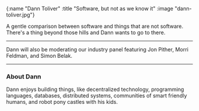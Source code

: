 {:name  "Dann Toliver"
 :title "Software, but not as we know it"
 :image "dann-toliver.jpg"}

A gentle comparison between software and things that are not software. There's a thing beyond those hills and Dann wants to go to there.

---

Dann will also be moderating our industry panel featuring Jon Pither, Morri Feldman, and Simon Belak.

---

### About Dann

Dann enjoys building things, like decentralized technology, programming languages, databases, distributed systems, communities of smart friendly humans, and robot pony castles with his kids.
